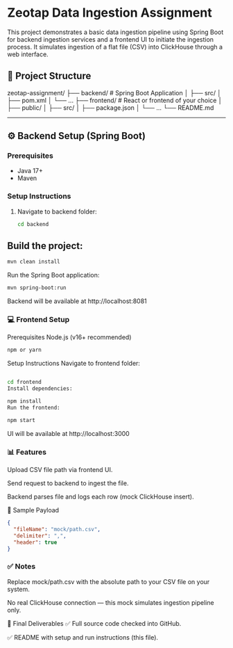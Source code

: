 # Zeotap Data Ingestion Assignment

This project demonstrates a basic data ingestion pipeline using Spring Boot for backend ingestion services and a frontend UI to initiate the ingestion process. It simulates ingestion of a flat file (CSV) into ClickHouse through a web interface.

## 🧱 Project Structure

zeotap-assignment/ ├── backend/ # Spring Boot Application │ ├── src/ │ ├── pom.xml │ └── ... ├── frontend/ # React or frontend of your choice │ ├── public/ │ ├── src/ │ ├── package.json │ └── ... └── README.md

---

## ⚙️ Backend Setup (Spring Boot)

### Prerequisites

- Java 17+
- Maven

### Setup Instructions

1. Navigate to backend folder:
   ```bash
   cd backend

## Build the project:

```bash
mvn clean install
```
Run the Spring Boot application:

```bash
mvn spring-boot:run
```
Backend will be available at http://localhost:8081


### 💻 Frontend Setup
Prerequisites
Node.js (v16+ recommended)

```bash
npm or yarn
```

Setup Instructions
Navigate to frontend folder:

```bash

cd frontend
Install dependencies:
```
```bash
npm install
Run the frontend:
```

```bash
npm start
```
UI will be available at http://localhost:3000

### 📊 Features
Upload CSV file path via frontend UI.

Send request to backend to ingest the file.

Backend parses file and logs each row (mock ClickHouse insert).

📁 Sample Payload
```json
{
  "fileName": "mock/path.csv",
  "delimiter": ",",
  "header": true
}
```

### ✅ Notes
Replace mock/path.csv with the absolute path to your CSV file on your system.

No real ClickHouse connection — this mock simulates ingestion pipeline only.

📌 Final Deliverables
✅ Full source code checked into GitHub.

✅ README with setup and run instructions (this file).

